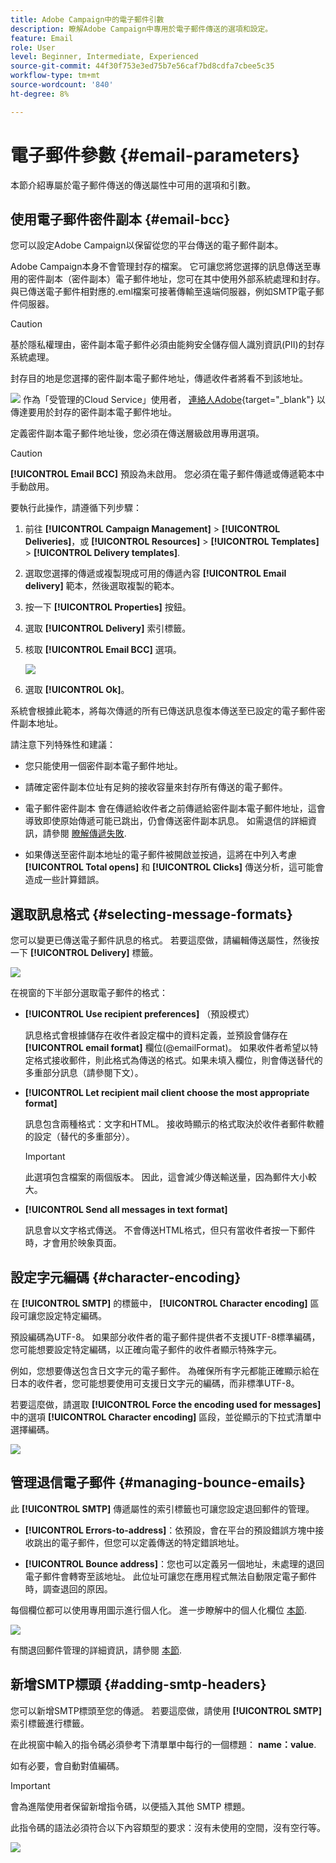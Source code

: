 ```yaml
---
title: Adobe Campaign中的電子郵件引數
description: 瞭解Adobe Campaign中專用於電子郵件傳送的選項和設定。
feature: Email
role: User
level: Beginner, Intermediate, Experienced
source-git-commit: 44f30f753e3ed75b7e56caf7bd8cdfa7cbee5c35
workflow-type: tm+mt
source-wordcount: '840'
ht-degree: 8%

---
```


# 電子郵件參數 {#email-parameters}

本節介紹專屬於電子郵件傳送的傳送屬性中可用的選項和引數。

## 使用電子郵件密件副本 {#email-bcc}

<!--
>[!NOTE]
>
>This capability is available starting Campaign v8.3. To check your version, refer to [this section](../start/compatibility-matrix.md#how-to-check-your-campaign-version-and-buildversion)-->

您可以設定Adobe Campaign以保留從您的平台傳送的電子郵件副本。

Adobe Campaign本身不會管理封存的檔案。 它可讓您將您選擇的訊息傳送至專用的密件副本（密件副本）電子郵件地址，您可在其中使用外部系統處理和封存。 與已傳送電子郵件相對應的.eml檔案可接著傳輸至遠端伺服器，例如SMTP電子郵件伺服器。

>[!CAUTION]
>
>基於隱私權理由，密件副本電子郵件必須由能夠安全儲存個人識別資訊(PII)的封存系統處理。

封存目的地是您選擇的密件副本電子郵件地址，傳遞收件者將看不到該地址。

![](../assets/do-not-localize/speech.png)  作為「受管理的Cloud Service」使用者， [連絡人Adobe](../start/campaign-faq.md#support){target="_blank"} 以傳達要用於封存的密件副本電子郵件地址。

定義密件副本電子郵件地址後，您必須在傳送層級啟用專用選項。

>[!CAUTION]
>
>**[!UICONTROL Email BCC]** 預設為未啟用。 您必須在電子郵件傳遞或傳遞範本中手動啟用。

要執行此操作，請遵循下列步驟：

1. 前往 **[!UICONTROL Campaign Management]** > **[!UICONTROL Deliveries]**，或 **[!UICONTROL Resources]** > **[!UICONTROL Templates]** > **[!UICONTROL Delivery templates]**.
1. 選取您選擇的傳遞或複製現成可用的傳遞內容 **[!UICONTROL Email delivery]** 範本，然後選取複製的範本。
1. 按一下 **[!UICONTROL Properties]** 按鈕。
1. 選取 **[!UICONTROL Delivery]** 索引標籤。
1. 核取 **[!UICONTROL Email BCC]** 選項。

   ![](assets/email-bcc.png)

1. 選取 **[!UICONTROL Ok]**。

系統會根據此範本，將每次傳遞的所有已傳送訊息復本傳送至已設定的電子郵件密件副本地址。

請注意下列特殊性和建議：

* 您只能使用一個密件副本電子郵件地址。

* 請確定密件副本位址有足夠的接收容量來封存所有傳送的電子郵件。

* 電子郵件密件副本 <!--with Enhanced MTA--> 會在傳遞給收件者之前傳遞給密件副本電子郵件地址，這會導致即使原始傳遞可能已跳出，仍會傳送密件副本訊息。 如需退信的詳細資訊，請參閱 [瞭解傳遞失敗](delivery-failures.md).

* 如果傳送至密件副本地址的電子郵件被開啟並按過，這將在中列入考慮 **[!UICONTROL Total opens]** 和 **[!UICONTROL Clicks]** 傳送分析，這可能會造成一些計算錯誤。

<!--Only successfully sent emails are taken in account, bounces are not.-->

## 選取訊息格式 {#selecting-message-formats}

您可以變更已傳送電子郵件訊息的格式。 若要這麼做，請編輯傳送屬性，然後按一下 **[!UICONTROL Delivery]** 標籤。

![](assets/email-message-format.png)

在視窗的下半部分選取電子郵件的格式：

* **[!UICONTROL Use recipient preferences]** （預設模式）

  訊息格式會根據儲存在收件者設定檔中的資料定義，並預設會儲存在 **[!UICONTROL email format]** 欄位(@emailFormat)。 如果收件者希望以特定格式接收郵件，則此格式為傳送的格式。如果未填入欄位，則會傳送替代的多重部分訊息（請參閱下文）。

* **[!UICONTROL Let recipient mail client choose the most appropriate format]**

  訊息包含兩種格式：文字和HTML。 接收時顯示的格式取決於收件者郵件軟體的設定（替代的多重部分）。

  >[!IMPORTANT]
  >
  >此選項包含檔案的兩個版本。 因此，這會減少傳送輸送量，因為郵件大小較大。

* **[!UICONTROL Send all messages in text format]**

  訊息會以文字格式傳送。 不會傳送HTML格式，但只有當收件者按一下郵件時，才會用於映象頁面。

<!--
>[!NOTE]
>
>For more on defining the email content, see [this section]().-->

## 設定字元編碼 {#character-encoding}

在 **[!UICONTROL SMTP]** 的標籤中， **[!UICONTROL Character encoding]** 區段可讓您設定特定編碼。

預設編碼為UTF-8。 如果部分收件者的電子郵件提供者不支援UTF-8標準編碼，您可能想要設定特定編碼，以正確向電子郵件的收件者顯示特殊字元。

例如，您想要傳送包含日文字元的電子郵件。 為確保所有字元都能正確顯示給在日本的收件者，您可能想要使用可支援日文字元的編碼，而非標準UTF-8。

若要這麼做，請選取 **[!UICONTROL Force the encoding used for messages]** 中的選項 **[!UICONTROL Character encoding]** 區段，並從顯示的下拉式清單中選擇編碼。

![](assets/email-smtp-encoding.png)

## 管理退信電子郵件 {#managing-bounce-emails}

此 **[!UICONTROL SMTP]** 傳遞屬性的索引標籤也可讓您設定退回郵件的管理。

* **[!UICONTROL Errors-to-address]**：依預設，會在平台的預設錯誤方塊中接收跳出的電子郵件，但您可以定義傳送的特定錯誤地址。

* **[!UICONTROL Bounce address]**：您也可以定義另一個地址，未處理的退回電子郵件會轉寄至該地址。 此位址可讓您在應用程式無法自動限定電子郵件時，調查退回的原因。

每個欄位都可以使用專用圖示進行個人化。 進一步瞭解中的個人化欄位 [本節](personalization-fields.md).

![](assets/email-smtp-bounce.png)

有關退回郵件管理的詳細資訊，請參閱 [本節](delivery-failures.md#bounce-mail-management).

## 新增SMTP標頭 {#adding-smtp-headers}

您可以新增SMTP標頭至您的傳遞。 若要這麼做，請使用 **[!UICONTROL SMTP]** 索引標籤進行標籤。

在此視窗中輸入的指令碼必須參考下清單單中每行的一個標題： **name：value**.

如有必要，會自動對值編碼。

>[!IMPORTANT]
>
>會為進階使用者保留新增指令碼，以便插入其他 SMTP 標題。
>
>此指令碼的語法必須符合以下內容類型的要求：沒有未使用的空間，沒有空行等。

![](assets/email-smtp-headers.png)

<!--
## Generate mirror page {#generating-mirror-page}

The mirror page is an HTML page accessible online via a web browser. Its content is identical to the email. It can be useful if your recipients are experiencing rendering issues or broken images when trying to view your email in their inbox.

Learn how to insert a link to the mirror page in [this section](mirror-page.md).-->
